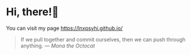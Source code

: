 # Hi, there!👋



You can visit my page https://lnxpsyhi.github.io/

> If we pull together and commit ourselves, then we can push through anything.
— *Mona the Octocat*

<!-- TO DO: add more details about me later -->
